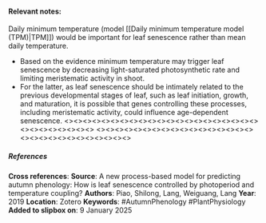 #### **Relevant notes**:
Daily minimum temperature (model [[Daily minimum temperature model (TPM)|TPM]]) would be important for leaf senescence rather than mean daily temperature. 
- Based on the evidence minimum temperature may trigger leaf senescence by decreasing light-saturated photosynthetic rate and limiting meristematic activity in shoot. 
- For the latter, as leaf senescence should be intimately related to the previous developmental stages of leaf, such as leaf initiation, growth, and maturation, it is possible that genes controlling these processes, including meristematic activity, could influence age-dependent senescence.
<><><><><><><><><><><><><><><><><><><><><><><><><><><><><>
<><><><><><><><><><><><><><><><><><><><><><><><><><><><><>
##### References
**Cross references**: 
**Source**:  A new process-based model for predicting autumn phenology: How is leaf senescence controlled by photoperiod and temperature coupling?
**Authors**: Piao, Shilong, Lang, Weiguang, Lang
**Year**: 2019
**Location**: Zotero
**Keywords**: #AutumnPhenology #PlantPhysiology 
**Added to slipbox on**: 9 January 2025
